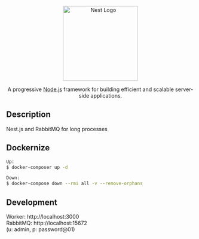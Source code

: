 <p align="center">
  <a href="http://nestjs.com/" target="blank"><img src="https://nestjs.com/img/logo-small.svg" width="200" alt="Nest Logo" /></a>
</p>

[circleci-image]: https://img.shields.io/circleci/build/github/nestjs/nest/master?token=abc123def456
[circleci-url]: https://circleci.com/gh/nestjs/nest

  <p align="center">A progressive <a href="http://nodejs.org" target="_blank">Node.js</a> framework for building efficient and scalable server-side applications.</p>
    <p align="center">

## Description

Nest.js and RabbitMQ for long processes

## Dockernize
```bash
Up:
$ docker-composer up -d

Down:
$ docker-compose down --rmi all -v --remove-orphans
```

## Development

Worker: http://localhost:3000  
RabbitMQ: http://localhost:15672  
(u: admin, p: password@01)